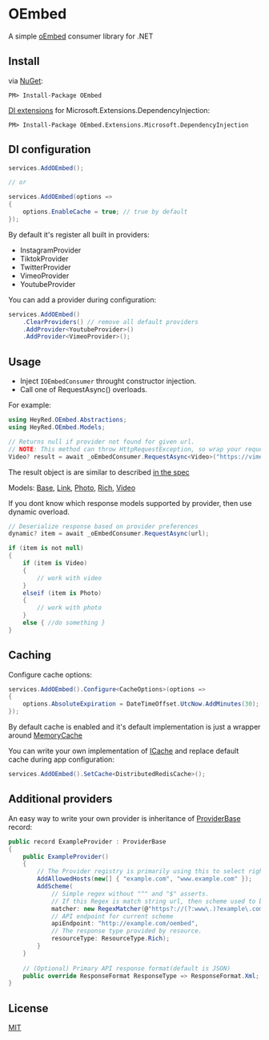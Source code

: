 # OEmbed

A simple [oEmbed](https://oembed.com) consumer library for .NET

## Install
via [NuGet](https://www.nuget.org/packages/OEmbed):
```
PM> Install-Package OEmbed
```

[DI extensions](https://www.nuget.org/packages/OEmbed.Extensions.Microsoft.DependencyInjection/) for Microsoft.Extensions.DependencyInjection:
```
PM> Install-Package OEmbed.Extensions.Microsoft.DependencyInjection
```

## DI configuration

```C#
services.AddOEmbed();

// or

services.AddOEmbed(options =>
{
	options.EnableCache = true; // true by default
});
```

By default it's register all built in providers:

* InstagramProvider
* TiktokProvider
* TwitterProvider
* VimeoProvider
* YoutubeProvider

You can add a provider during configuration:

```C#
services.AddOEmbed()
	.ClearProviders() // remove all default providers
	.AddProvider<YoutubeProvider>()
	.AddProvider<VimeoProvider>();
```

## Usage

* Inject `IOEmbedConsumer` throught constructor injection.
* Call one of RequestAsync() overloads.

For example:
```C#
using HeyRed.OEmbed.Abstractions;
using HeyRed.OEmbed.Models;

// Returns null if provider not found for given url.
// NOTE: This method can throw HttpRequestException, so wrap your request with try/catch if it needed.
Video? result = await _oEmbedConsumer.RequestAsync<Video>("https://vimeo.com/22439234");
```
The result object is are similar to described [in the spec](https://oembed.com/#:~:text=2.3.4,parameters)

Models:
[Base](https://github.com/hey-red/OEmbed/blob/master/OEmbed/Models/Base.cs), [Link](https://github.com/hey-red/OEmbed/blob/master/OEmbed/Models/Link.cs), [Photo](https://github.com/hey-red/OEmbed/blob/master/OEmbed/Models/Photo.cs), [Rich](https://github.com/hey-red/OEmbed/blob/master/OEmbed/Models/Rich.cs), [Video](https://github.com/hey-red/OEmbed/blob/master/OEmbed/Models/Video.cs)

If you dont know which response models supported by provider, then use dynamic overload.
```C#
// Deserialize response based on provider preferences
dynamic? item = await _oEmbedConsumer.RequestAsync(url);

if (item is not null)
{
	if (item is Video) 
	{ 
		// work with video 
	}
	elseif (item is Photo) 
	{ 
		// work with photo 
	}
	else { //do something }
}
```

## Caching

Configure cache options:

```C#
services.AddOEmbed().Configure<CacheOptions>(options =>
{
	options.AbsoluteExpiration = DateTimeOffset.UtcNow.AddMinutes(30); // Default is 1 hour
});
```

By default cache is enabled and it's default implementation is just a wrapper around [MemoryCache](https://docs.microsoft.com/en-us/dotnet/api/system.runtime.caching.memorycache)

You can write your own implementation of [ICache](https://github.com/hey-red/OEmbed/blob/master/OEmbed/Abstractions/ICache.cs) and replace default cache during app configuration:
```C#
services.AddOEmbed().SetCache<DistributedRedisCache>();
```

## Additional providers

An easy way to write your own provider is inheritance of [ProviderBase](https://github.com/hey-red/OEmbed/blob/master/OEmbed/Providers/ProviderBase.cs) record:

```C#
public record ExampleProvider : ProviderBase
{
	public ExampleProvider()
	{
		// The Provider registry is primarily using this to select right provider at first check.
		AddAllowedHosts(new[] { "example.com", "www.example.com" }); 
		AddScheme(
			// Simple regex without "^" and "$" asserts. 
			// If this Regex is match string url, then scheme used to build request.
			matcher: new RegexMatcher(@"https?://(?:www\.)?example\.com/\S+"), 
			// API endpoint for current scheme
			apiEndpoint: "http://example.com/oembed",
			// The response type provided by resource.
			resourceType: ResourceType.Rich);
		}
	}
	
	// (Optional) Primary API response format(default is JSON)
	public override ResponseFormat ResponseType => ResponseFormat.Xml;
}
```

## License
[MIT](LICENSE)